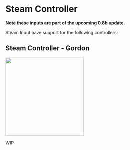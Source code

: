 # Steam Controller

**Note these inputs are part of the upcoming 0.8b update.**

Steam Input have support for the following controllers:

## Steam Controller - Gordon

<img src="../../wiki_images/controllers/steam-controller-gordon.jpg" width="250">

WIP
